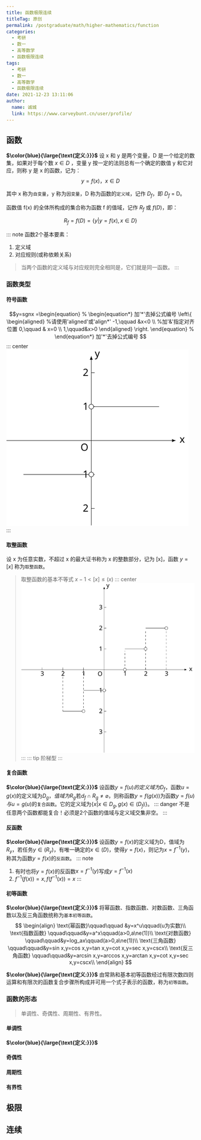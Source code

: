 ```yaml
---
title: 函数极限连续
titleTag: 原创
permalink: /postgraduate/math/higher-mathematics/function
categories: 
  - 考研
  - 数一
  - 高等数学
  - 函数极限连续
tags: 
  - 考研
  - 数一
  - 高等数学
  - 函数极限连续
date: 2021-12-23 13:11:06
author: 
  name: 诚城
  link: https://www.carveybunt.cn/user/profile/
---
```

## 函数
**$\color{blue}{\large{\text{定义:}}}$** 设 x 和 y 是两个变量，D 是一个给定的数集，如果对于每个数 $x\in{D}$ ，变量 y 按一定的法则总有一个确定的数值 y 和它对应，则称 y 是 x 的函数，记为：
$$y= f(x)，x\in{D}$$

其中 x 称为`自变量`，y 称为`因变量`，D 称为函数的`定义域`，记作 $D_f$，即  $D_f$ = D。

函数值 f(x) 的全体所构成的集合称为函数 f 的值域，记作 $R_f$ 或 $f(D)$，即：

$$R_f=f(D) = \{y|y=f(x),{x}\in{D}\}$$

<!-- more -->
::: note
函数2个基本要素：
  1. 定义域
  2. 对应规则(或称依赖关系)
   
> 当两个函数的定义域与对应规则完全相同是，它们就是同一函数。
:::
### 函数类型
#### 符号函数
$$y=sgnx =\begin{equation}
   % \begin{equation*} 加'*'去掉公式编号
   \left\{
   \begin{aligned}     %请使用'aligned'或'align*'
   -1,\qquad &x<0  \\     %加'&'指定对齐位置
   0,\qquad & x=0 \\
   1,\qquad&x>0
   \end{aligned}
   \right.
   \end{equation}
   % \end{equation*}   加'*'去掉公式编号
$$
::: center
![符号函数](/img/高等数学/符号函数.svg)
:::
#### 取整函数
设 x 为任意实数，不超过 x 的最大证书称为 x 的整数部分，记为 [x]，函数 $y=[x]$ 称为`取整函数`。
> 取整函数的基本不等式 $x-1<[x]\le(x)$
::: center
![取整函数](/img/高等数学/取整函数.svg)
:::
::: tip
阶梯型
:::
#### 复合函数
**$\color{blue}{\large{\text{定义:}}}$** 设函数$y=f(u)的定义域为D_f$，函数$u=g(x)$的定义域为$D_g，值域为R_g$若$d_f\cap{R_g}\ne{\varnothing}$，则称函数$y=f(g(x))$为函数$y=f(u)与u=g(u)$的`复合函数`。它的定义域为$\{x|x\in{D_g},g(x)\in(D_f)\}$。
::: danger
不是任意两个函数都能复合！必须是2个函数的值域与定义域交集非空。
:::
#### 反函数
**$\color{blue}{\large{\text{定义:}}}$** 设函数$y=f(x)$的定义域为D，值域为$R_y$，若任务$y\in(R_y)$，有唯一确定的$x\in(D)$，使得$y=f(x)$，则记为$x=f^{-1}(y)$，称其为函数$y=f(x)$的`反函数`。
::: note
1. 有时也将$y=f(x)$的反函数$x=f^{-1}(y)$写成$y=f^{-1}(x)$
2. $f^{-1}(f(x))=x,\,f(f^{-1}(x))=x$
:::
#### 初等函数
**$\color{blue}{\large{\text{定义:}}}$** 将幂函数、指数函数、对数函数、三角函数以及反三角函数统称为`基本初等函数`。
$$
\begin{align}
  \text{幂函数}\qquad\qquad &y=x^u\qquad(u为实数)\\ 
  \text{指数函数} \qquad\qquad&y=a^x\qquad(a>0,a\ne(1))\\
  \text{对数函数} \qquad\qquad&y=log_ax\qquad(a>0,a\ne(1))\\
  \text{三角函数} \qquad\qquad&y=sin x,y=cos x,y=tan x,y=cot x,y=sec x,y=cscx\\
  \text{反三角函数} \qquad\qquad&y=arcsin x,y=arccos x,y=arctan x,y=cot x,y=sec x,y=cscx\\
\end{align}
$$

**$\color{blue}{\large{\text{定义:}}}$** 由常熟和基本初等函数经过有限次数四则运算和有限次的函数复合步骤所构成并可用一个式子表示的函数，称为`初等函数`。
### 函数的形态
> 单调性、奇偶性、周期性、有界性。
#### 单调性
**$\color{blue}{\large{\text{定义:}}}$** 
#### 奇偶性
#### 周期性
#### 有界性

## 极限

## 连续


